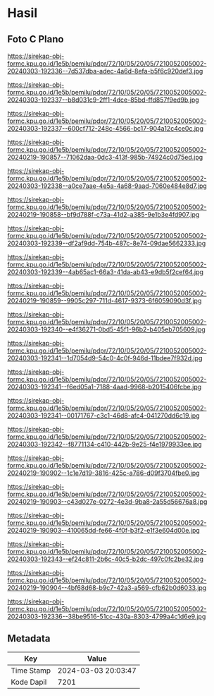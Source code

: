 # Hasil

## Foto C Plano

https://sirekap-obj-formc.kpu.go.id/1e5b/pemilu/pdpr/72/10/05/20/05/7210052005002-20240303-192336--7d537dba-adec-4a6d-8efa-b5f6c920def3.jpg

https://sirekap-obj-formc.kpu.go.id/1e5b/pemilu/pdpr/72/10/05/20/05/7210052005002-20240303-192337--b8d031c9-2ff1-4dce-85bd-ffd857f9ed9b.jpg

https://sirekap-obj-formc.kpu.go.id/1e5b/pemilu/pdpr/72/10/05/20/05/7210052005002-20240303-192337--600cf712-248c-4566-bc17-904a12c4ce0c.jpg

https://sirekap-obj-formc.kpu.go.id/1e5b/pemilu/pdpr/72/10/05/20/05/7210052005002-20240219-190857--71062daa-0dc3-413f-985b-74924c0d75ed.jpg

https://sirekap-obj-formc.kpu.go.id/1e5b/pemilu/pdpr/72/10/05/20/05/7210052005002-20240303-192338--a0ce7aae-4e5a-4a68-9aad-7060e484e8d7.jpg

https://sirekap-obj-formc.kpu.go.id/1e5b/pemilu/pdpr/72/10/05/20/05/7210052005002-20240219-190858--bf9d788f-c73a-41d2-a385-9e1b3e4fd907.jpg

https://sirekap-obj-formc.kpu.go.id/1e5b/pemilu/pdpr/72/10/05/20/05/7210052005002-20240303-192339--df2af9dd-754b-487c-8e74-09dae5662333.jpg

https://sirekap-obj-formc.kpu.go.id/1e5b/pemilu/pdpr/72/10/05/20/05/7210052005002-20240303-192339--4ab65ac1-66a3-41da-ab43-e9db5f2cef64.jpg

https://sirekap-obj-formc.kpu.go.id/1e5b/pemilu/pdpr/72/10/05/20/05/7210052005002-20240219-190859--9905c297-711d-4617-9373-6f6059090d3f.jpg

https://sirekap-obj-formc.kpu.go.id/1e5b/pemilu/pdpr/72/10/05/20/05/7210052005002-20240303-192340--e4f36271-0bd5-45f1-96b2-b405eb705609.jpg

https://sirekap-obj-formc.kpu.go.id/1e5b/pemilu/pdpr/72/10/05/20/05/7210052005002-20240303-192341--1d7054d9-54c0-4c0f-946d-11bdee7f932d.jpg

https://sirekap-obj-formc.kpu.go.id/1e5b/pemilu/pdpr/72/10/05/20/05/7210052005002-20240303-192341--f6ed05a1-7188-4aad-9968-b2015406fcbe.jpg

https://sirekap-obj-formc.kpu.go.id/1e5b/pemilu/pdpr/72/10/05/20/05/7210052005002-20240303-192341--00171767-c3c1-46d8-afc4-041270dd6c19.jpg

https://sirekap-obj-formc.kpu.go.id/1e5b/pemilu/pdpr/72/10/05/20/05/7210052005002-20240303-192342--f8771134-c410-442b-9e25-f4e1979933ee.jpg

https://sirekap-obj-formc.kpu.go.id/1e5b/pemilu/pdpr/72/10/05/20/05/7210052005002-20240219-190902--1c1e7d19-3816-425c-a786-d09f3704fbe0.jpg

https://sirekap-obj-formc.kpu.go.id/1e5b/pemilu/pdpr/72/10/05/20/05/7210052005002-20240219-190903--c43d027e-0272-4e3d-9ba8-2a55d56676a8.jpg

https://sirekap-obj-formc.kpu.go.id/1e5b/pemilu/pdpr/72/10/05/20/05/7210052005002-20240219-190903--410065dd-fe66-4f0f-b3f2-e1f3e604d00e.jpg

https://sirekap-obj-formc.kpu.go.id/1e5b/pemilu/pdpr/72/10/05/20/05/7210052005002-20240303-192343--ef24c811-2b6c-40c5-b2dc-497c0fc2be32.jpg

https://sirekap-obj-formc.kpu.go.id/1e5b/pemilu/pdpr/72/10/05/20/05/7210052005002-20240219-190904--4bf68d68-b9c7-42a3-a569-cfb62b0d6033.jpg

https://sirekap-obj-formc.kpu.go.id/1e5b/pemilu/pdpr/72/10/05/20/05/7210052005002-20240303-192336--38be9516-51cc-430a-8303-4799a4c1d6e9.jpg


## Metadata

| Key        | Value               |
| ---------- | ------------------- |
| Time Stamp | 2024-03-03 20:03:47 |
| Kode Dapil | 7201                |



